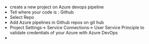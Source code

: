 - create a new project on Azure devops pipeline
- Tell where your code is : Github
- Select Repo 
- Add Azure pipelines in Github repos on git hub
- Project Settings-> Service Connections-> User Service Principle to validate credentials of your Azure with Azure DevOps
- 